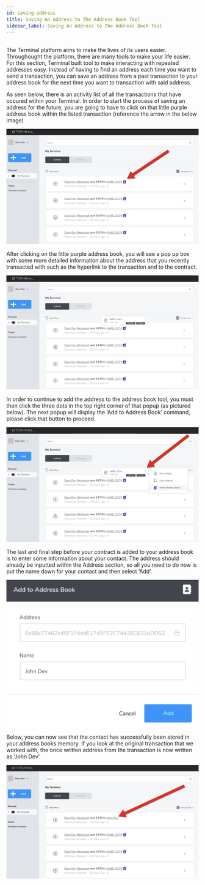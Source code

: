 ```yaml
---
id: saving-address
title: Saving An Address to The Address Book Tool
sidebar_label: Saving An Address to The Address Book Tool
---
```


## 

The Terminal platform aims to make the lives of its users easier. Throughought the platform, there are many tools to make your life easier. For this section, Terminal built tool to make interacting with repeated addresses easy. Instead of having to find an address each time you want to send a transaction, you can save an address from a past transaction to your address book for the next time you want to transaction with said address. 

As seen below, there is an activity list of all the transactions that have occured within your Terminal. In order to start the process of saving an address for the future, you are going to have to click on that little purple address book within the listed transaction (reference the arrow in the below image) 

![login](assets/images/wallet/walletc1.png)

After clicking on the little purple address book, you will see a pop up box with some more  detailed information about the address that you recently transacted with such as the hyperlink to the transaction and to the contract. 

![login](assets/images/wallet/walletc2.png)

In order to continue to add the address to the address book tool, you must then click the three dots in the top right corner of that popup (as pictured below). The next popup will display the ‘Add to Address Book’ command, please click that button to proceed.


![login](assets/images/wallet/walletc3.png)

The last and final step before your contract is added to your address book is to enter some information about your contact. The address should already be inputted within the Address section, so all you need to do now is put the name down for your contact and then select ‘Add’.

![login](assets/images/wallet/walletc4.png)


Below, you can now see that the contact has successfully been stored in your address books memory. If you look at the original transaction that we worked with, the once written address from the transaction is now written as ‘John Dev’. 


![login](assets/images/wallet/walletc5.png)

